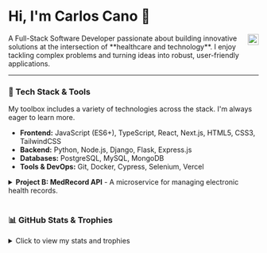 # Hi, I'm Carlos Cano 👋

<a href="https://linkedin.com/in/cscano" target="_blank">
  <img align="right" alt="Carlos's LinkedIn" width="22px" src="https://raw.githubusercontent.com/rahuldkjain/github-profile-readme-generator/master/src/images/icons/Social/linked-in-alt.svg" />
</a>
A Full-Stack Software Developer passionate about building innovative solutions at the intersection of **healthcare and technology**. I enjoy tackling complex problems and turning ideas into robust, user-friendly applications.

---

### 🔧 Tech Stack & Tools

My toolbox includes a variety of technologies across the stack. I'm always eager to learn more.

- **Frontend:** JavaScript (ES6+), TypeScript, React, Next.js, HTML5, CSS3, TailwindCSS
- **Backend:** Python, Node.js, Django, Flask, Express.js
- **Databases:** PostgreSQL, MySQL, MongoDB
- **Tools & DevOps:** Git, Docker, Cypress, Selenium, Vercel

<details>
  <summary><strong>Project B: MedRecord API</strong> - A microservice for managing electronic health records.</summary>
  <br />
  A RESTful API that provides secure CRUD operations for patient records, with a focus on data integrity and compliance.
  <br />
  <em><strong>(Tech: Node.js, Express, MongoDB, TypeScript, JWT)</strong></em>
  <br />
  <a href="#">View Repo</a>
</details>

<br />

### 📊 GitHub Stats & Trophies

<details>
  <summary>Click to view my stats and trophies</summary>
  <br/>
  <p align="center">
    <img src="https://github-readme-stats.vercel.app/api/top-langs?username=mexi-cano&show_icons=true&locale=en&layout=compact&theme=dark" alt="Top Languages" />
    <br/>
    <img src="https://github-readme-streak-stats.herokuapp.com/?user=mexi-cano&theme=dark" alt="GitHub Streak" />
    <br/>
    <img src="https://github-profile-trophy.vercel.app/?username=mexi-cano&theme=dark" alt="GitHub Trophies" />
  </p>
</details>
